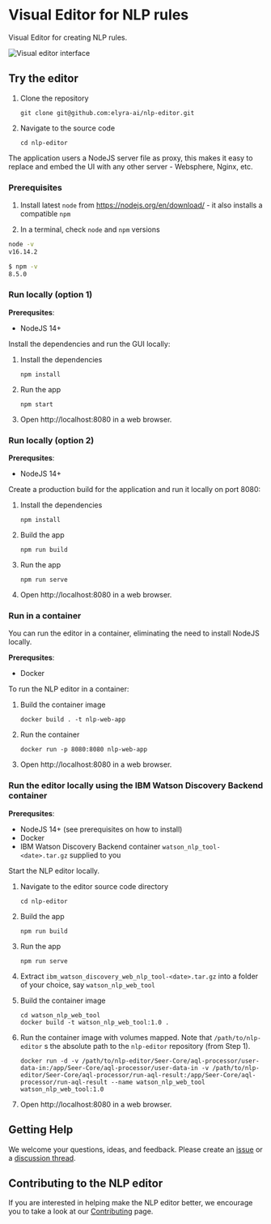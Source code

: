 <!--

Copyright 2022 Elyra Authors

Licensed under the Apache License, Version 2.0 (the "License");
you may not use this file except in compliance with the License.
You may obtain a copy of the License at

http://www.apache.org/licenses/LICENSE-2.0

Unless required by applicable law or agreed to in writing, software
distributed under the License is distributed on an "AS IS" BASIS,
WITHOUT WARRANTIES OR CONDITIONS OF ANY KIND, either express or implied.
See the License for the specific language governing permissions and
limitations under the License.
-->
# Visual Editor for NLP rules

Visual Editor for creating NLP rules.

![Visual editor interface](https://user-images.githubusercontent.com/81634386/158040876-7bb94cbd-7c4a-4b2c-b50f-7524985801c0.png)


## Try the editor

1. Clone the repository

   ```
   git clone git@github.com:elyra-ai/nlp-editor.git
   ```

1. Navigate to the source code
   ```
   cd nlp-editor
   ```

The application users a NodeJS server file as proxy, this makes it easy to replace and embed the UI with any other server - Websphere, Nginx, etc.

### Prerequisites

1. Install latest `node` from https://nodejs.org/en/download/ - it also installs a compatible `npm`

1. In a terminal, check `node` and `npm` versions

```bash
node -v
v16.14.2
```

```bash
$ npm -v
8.5.0
```

### Run locally (option 1)

**Prerequsites**:
 - NodeJS 14+

Install the dependencies and run the GUI locally:

1. Install the dependencies
   ```
   npm install
   ```

1. Run the app
   ```
   npm start
   ```

1. Open http://localhost:8080 in a web browser.

### Run locally (option 2)

**Prerequsites**:
 - NodeJS 14+

Create a production build for the application and run it locally on port 8080:

1. Install the dependencies
   ```
   npm install
   ```

1. Build the app
   ```
   npm run build
   ```

1. Run the app
   ```
   npm run serve
   ```

1. Open http://localhost:8080 in a web browser.

### Run in a container

You can run the editor in a container, eliminating the need to install NodeJS locally.

**Prerequsites**:
 - Docker

To run the NLP editor in a container:

1. Build the container image
   ```
   docker build . -t nlp-web-app
   ```

1. Run the container
   ```
   docker run -p 8080:8080 nlp-web-app
   ```

1. Open http://localhost:8080 in a web browser.


### Run the editor locally using the IBM Watson Discovery Backend container

**Prerequsites**:
 - NodeJS 14+ (see prerequisites on how to install)
 - Docker
 - IBM Watson Discovery Backend container `watson_nlp_tool-<date>.tar.gz` supplied to you

Start the NLP editor locally.

1. Navigate to the editor source code directory
   ```
   cd nlp-editor
   ```

1. Build the app
   ```
   npm run build
   ```

1. Run the app
   ```
   npm run serve
   ```

1. Extract `ibm_watson_discovery_web_nlp_tool-<date>.tar.gz` into a folder of your choice, say `watson_nlp_web_tool`

1. Build the container image
   ```
   cd watson_nlp_web_tool
   docker build -t watson_nlp_web_tool:1.0 .
   ```

1. Run the container image with volumes mapped. Note that `/path/to/nlp-editor` s the absolute path to the `nlp-editor` repository (from Step 1).

   ```
   docker run -d -v /path/to/nlp-editor/Seer-Core/aql-processor/user-data-in:/app/Seer-Core/aql-processor/user-data-in -v /path/to/nlp-editor/Seer-Core/aql-processor/run-aql-result:/app/Seer-Core/aql-processor/run-aql-result --name watson_nlp_web_tool watson_nlp_web_tool:1.0
   ```

1. Open http://localhost:8080 in a web browser.

## Getting Help

We welcome your questions, ideas, and feedback. Please create an [issue](https://github.com/elyra-ai/nlp-editor/issues) or a [discussion thread](https://github.com/elyra-ai/nlp-editor/discussions).

## Contributing to the NLP editor
If you are interested in helping make the NLP editor  better, we encourage you to take a look at our 
[Contributing](CONTRIBUTING.md) page.